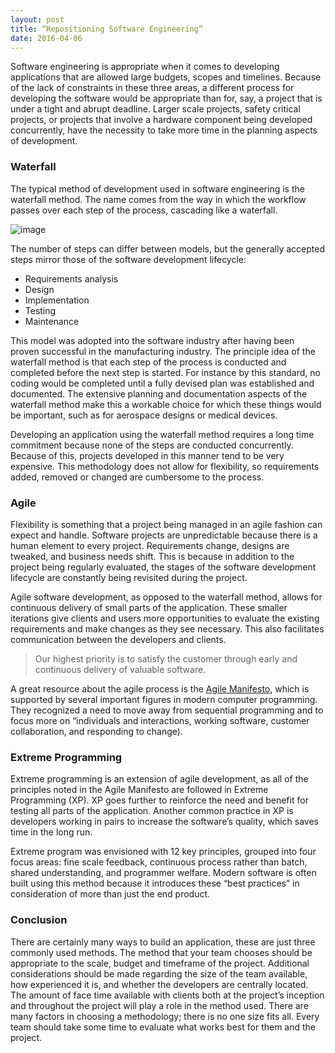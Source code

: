 ```yaml
---
layout: post
title: “Repositioning Software Engineering”
date: 2016-04-06
---
```


Software engineering is appropriate when it comes to developing applications that are allowed large budgets, scopes and timelines. Because of the lack of constraints in these three areas, a different process for developing the software would be appropriate than for, say, a project that is under a tight and abrupt deadline. Larger scale projects, safety critical projects, or projects that involve a hardware component being developed concurrently, have the necessity to take more time in the planning aspects of development. 

### Waterfall

The typical method of development used in software engineering is the waterfall method. The name comes from the way in which the workflow passes over each step of the process, cascading like a waterfall. 

![image](..waterfall-model.gif)

The number of steps can differ between models, but the generally accepted steps mirror those of the software development lifecycle:

- Requirements analysis
- Design
- Implementation
- Testing
- Maintenance

This model was adopted into the software industry after having been proven successful in the manufacturing industry. The principle idea of the waterfall method is that each step of the process is conducted and completed before the next step is started. For instance by this standard, no coding would be completed until a fully devised plan was established and documented. The extensive planning and documentation aspects of the waterfall method make this a workable choice for which these things would be important, such as for aerospace designs or medical devices. 

Developing an application using the waterfall method requires a long time commitment because none of the steps are conducted concurrently. Because of this, projects developed in this manner tend to be very expensive. This methodology does not allow for flexibility, so requirements added, removed or changed are cumbersome to the process. 

### Agile 

Flexibility is something that a project being managed in an agile fashion can expect and handle. Software projects are unpredictable because there is a human element to every project. Requirements change, designs are tweaked, and business needs shift. This is because in addition to the project being regularly evaluated, the stages of the software development lifecycle are constantly being revisited during the project. 

Agile software development, as opposed to the waterfall method, allows for continuous delivery of small parts of the application. These smaller iterations give clients and users more opportunities to evaluate the existing requirements and make changes as they see necessary. This also facilitates communication between the developers and clients.

> Our highest priority is to satisfy the customer through early and continuous delivery of valuable software.

A great resource about the agile process is the [Agile Manifesto](http://agilemanifesto.org/principles.html), which is supported by several important figures in modern computer programming. They recognized a need to move away from sequential programming and to focus more on “individuals and interactions, working software, customer collaboration, and responding to change).

### Extreme Programming

Extreme programming is an extension of agile development, as all of the principles noted in the Agile Manifesto are followed in Extreme Programming (XP). XP goes further to reinforce the need and benefit for testing all parts of the application. Another common practice in XP is developers working in pairs to increase the software’s quality, which saves time in the long run. 

Extreme program was envisioned with 12 key principles, grouped into four focus areas: fine scale feedback, continuous process rather than batch, shared understanding, and programmer welfare.  Modern software is often built using this method because it introduces these “best practices” in consideration of more than just the end product. 

### Conclusion

There are certainly many ways to build an application, these are just three commonly used methods. The method that your team chooses should be appropriate to the scale, budget and timeframe of the project. Additional considerations should be made regarding the size of the team available, how experienced it is, and whether the developers are centrally located. The amount of face time available with clients both at the project’s inception and throughout the project will play a role in the method used. There are many factors in choosing a methodology; there is no one size fits all. Every team should take some time to evaluate what works best for them and the project.
